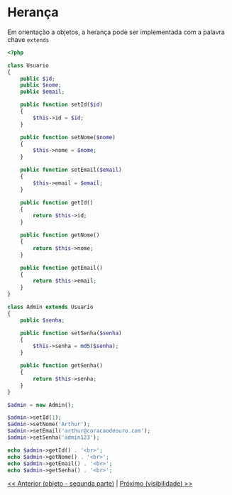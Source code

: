 # Herança

Em orientação a objetos, a herança pode ser implementada com a palavra chave `extends`

```php
<?php

class Usuario
{
    public $id;
	public $nome;
    public $email;

    public function setId($id)
    {
        $this->id = $id;
    }

	public function setNome($nome)
    {
        $this->nome = $nome;
    }

    public function setEmail($email)
    {
        $this->email = $email;
    }

    public function getId()
    {
        return $this->id;
    }

	public function getNome()
    {
        return $this->nome;
    }

    public function getEmail()
    {
        return $this->email;
    }
}

class Admin extends Usuario
{
    public $senha;

    public function setSenha($senha)
    {
        $this->senha = md5($senha);
    }

    public function getSenha()
    {
        return $this->senha;
    }
}

$admin = new Admin();

$admin->setId(1);
$admin->setNome('Arthur');
$admin->setEmail('arthur@coracaodeouro.com');
$admin->setSenha('admin123');

echo $admin->getId() . '<br>';
echo $admin->getNome() . '<br>';
echo $admin->getEmail() . '<br>';
echo $admin->getSenha() . '<br>';
```

[<< Anterior (objeto - segunda parte)](https://github.com/operandbr/operand-is-cool/blob/master/PHP-OO/Objeto2.md)
|
[Próximo (visibilidade) >>](https://github.com/operandbr/operand-is-cool/blob/master/PHP-OO/ModificadoresAcesso.md)
